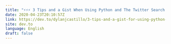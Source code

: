 ```yaml
---
title: "⚡⚡⚡ 3 Tips and a Gist When Using Python and The Twitter Search API"
date: 2020-04-23T20:10:57Z
link: https://dev.to/dylanjcastillo/3-tips-and-a-gist-for-using-python-and-the-twitter-search-api-2fk0?utm_medium=RSS&utm_source=news.12bit.vn
site: dev.to
language: English
draft: false
---
```

